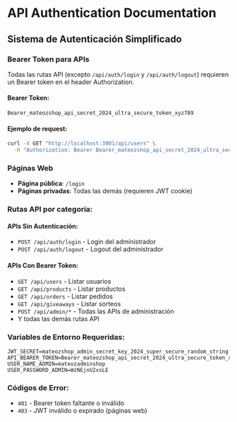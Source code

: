 # API Authentication Documentation

## Sistema de Autenticación Simplificado

### Bearer Token para APIs

Todas las rutas API (excepto `/api/auth/login` y `/api/auth/logout`) requieren un Bearer token en el header Authorization.

#### Bearer Token:

```
Bearer_mateozshop_api_secret_2024_ultra_secure_token_xyz789
```

#### Ejemplo de request:

```bash
curl -X GET "http://localhost:3001/api/users" \
  -H "Authorization: Bearer Bearer_mateozshop_api_secret_2024_ultra_secure_token_xyz789"
```

### Páginas Web

- **Página pública**: `/login`
- **Páginas privadas**: Todas las demás (requieren JWT cookie)

### Rutas API por categoría:

#### APIs Sin Autenticación:

- `POST /api/auth/login` - Login del administrador
- `POST /api/auth/logout` - Logout del administrador

#### APIs Con Bearer Token:

- `GET /api/users` - Listar usuarios
- `GET /api/products` - Listar productos
- `GET /api/orders` - Listar pedidos
- `GET /api/giveaways` - Listar sorteos
- `POST /api/admin/*` - Todas las APIs de administración
- Y todas las demás rutas API

### Variables de Entorno Requeridas:

```env
JWT_SECRET=mateozshop_admin_secret_key_2024_super_secure_random_string
API_BEARER_TOKEN=Bearer_mateozshop_api_secret_2024_ultra_secure_token_xyz789
USER_NAME_ADMIN=mateozadminshop
USER_PASSWORD_ADMIN=WzNEjnU2xsLE
```

### Códigos de Error:

- `401` - Bearer token faltante o inválido
- `403` - JWT inválido o expirado (páginas web)

